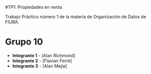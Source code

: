 #TP1: Propiedades en venta 

Trabajo Práctico número 1 de la materia de Organización de Datos de FIUBA.

# Grupo 10
* **Integrante 1** - [Alan Richmond]
* **Integrante 2** - [Flavian Ferré]
* **Integrante 3** - [Alan Mejia]


